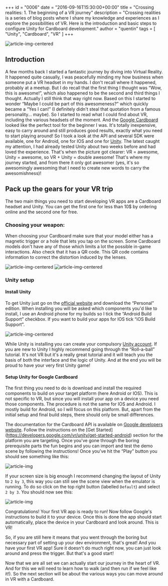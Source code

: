 +++
id = "0006"
date = "2016-09-16T15:30:00+00:00"
title = "Crossing realities: 1. The beginning of a VR journey"
description = "Crossing realities is a series of blog posts where I share my knowledge and experiences as I explore the possibilities of VR. Here is the introduction and basic steps to configure Unity for Cardboard development."
author = "quentin"
tags = [ "Unity", "Cardboard", "VR" ]
+++


![article-img-centered](/img/blog/0006/intro.jpg "Old school VR")

## Introduction
A few months back I started a fantastic journey by diving into Virtual Reality. It happened quite casually, I was peacefully minding my how business when someone put a VR headset in my hands. I don't recall where it happened, probably at a meetup. But I do recall that the first thing I thought was “Wow, this is awesome!”, which also happened to be the second and third things I thought. Actually I still think that way right now. Based on this I started to wonder “Maybe I could be part of this awesomeness?” which quickly became a “Yes I can!” (I definitely didn't steal that quotation from a famous personality... maybe). So I started to read what I could find about VR, including the various headsets of the moment. And the [Google Cardboard](https://vr.google.com/cardboard/ "Cardboard") looked like the perfect tool for the beginner I was. It's totally inexpensive, easy to carry around and still produces good results, exactly what you need to start playing around! So I took a look at the API and several SDK were available, one for Android, one for IOS and one for [Unity](https://unity3d.com/ "Unity"). The latest caught my attention, I had already tested Unity about two weeks before and had loved the experience. That's when the picture got clearer: VR = awesome, Unity = awesome, so VR + Unity  = double awesome! That's where my journey started, and from there it only got awesomer (yes, it's so awesomingly awesoming that I need to create new words to carry the awesomishness)!


## Pack up the gears for your VR trip
The two main things you need to start developing VR apps are a Cardboard headset and Unity. You can get the first one for less than 10$ by ordering online and the second one for free.

### Choosing your weapon:
When choosing your Cardboard make sure that your model either has a magnetic trigger or a hole that lets you tap on the screen. Some Cardboard models don't have any of those which limits a lot the possible in-game interactions. Also check that it has a QR code. This QR code contains information to correct the distortion induced by the lenses.

![article-img-centered](/img/blog/0006/cardboard_mag.jpg "Cardboard with magnetic trigger")
![article-img-centered](/img/blog/0006/cardboard_contact.jpg "Cardboard with contact trigger")


### Unity setup
#### Install Unity
To get Unity just go on the [official website](https://unity3d.com/) and download the “Personal” edition. When installing you will be asked which components you'd like to install, I use an Android phone for my builds so I tick the “Android Build Support” checkbox. If you want to build your apps for IOS tick “iOS Build Support”.

![article-img-centered](/img/blog/0006/unity_install_components_selection.jpg "Unity install")

While Unity is installing you can create your compulsory [Unity account](https://id.unity.com/account/new).
If you are new to Unity I highly recommend going through the “Roll-a-ball” tutorial. It's not VR but it's a really great tutorial and it will teach you the basis of both the interface and the logic of Unity. And at the end you will be proud to have your very first Unity game!

#### Setup Unity for Google Cardboard
The first thing you need to do is download and install the required components to build on your target platform (here Android or IOS). This is not specific to VR, but since you will install your app on a device you need those components. The procedure is not the same for IOS and Android. I mostly build for Android, so I will focus on this platform. But, apart from the initial setup and final build steps, there should only be small differences.

The documentation for the Cardboard API is available on [Google developers website](https://developers.google.com/vr/unity/). Follow the instructions on the [Get Started] (https://developers.google.com/vr/unity/get-started-android) section for the platform you are targeting. Once you've gone through the boring prerequisite parts the fun begins and you can import and test the demo scene by following the instructions! Once you've hit the “Play” button you should see something like this:

![article-img](/img/blog/0006/unity_GoogleVR_demoScene_layout_default.jpg "Default layout")

If your screen size is big enough I recommend changing the layout of Unity to `2 by 3`, this way you can still see the scene view when the emulator is running. To do so click on the top right button (labelled `Default`) and select `2 by 3`. You should now see this:

![article-img](/img/blog/0006/unity_GoogleVR_demoScene_layout_2by3.jpg "2 by 3 layout")

Congratulations! Your first VR app is ready to run! Now follow Google's instructions to build it to your device. Once this is done the app should start automatically, place the device in your Cardboard and look around. This is VR!

So, if you are still here it means that you went through the boring but necessary part of setting up your dev environment, that's great! And you have your first VR app! Sure it doesn't do much right now, you can just look around and press the trigger. But that's a good start!

Now that we are all set we can actually start our journey in the heart of VR. And for this we will need to learn how to walk (and then run if we feel like it!). So the next section will be about the various ways you can move around in VR with a Cardboard.
